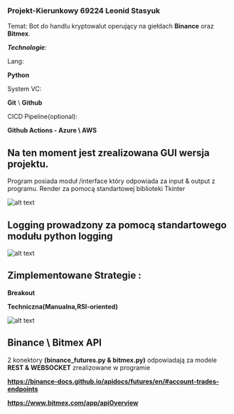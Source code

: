 ### Projekt-Kierunkowy 69224 Leonid Stasyuk

Temat: Bot do handlu kryptowalut operujący na giełdach **Binance** oraz **Bitmex**.

***Technologie***:

Lang:

**Python**

System VC:

**Git** \ **Github**

CICD Pipeline(optional):

**Github Actions - Azure \ AWS**


## Na ten moment jest zrealizowana GUI wersja projektu.

Program posiada moduł /interface który odpowiada za input & output z programu. Render za pomocą standartowej biblioteki Tkinter 

![alt text](https://sun9-45.userapi.com/impf/GsOm-kvjNjqR3IXjxcNm9GLkm2y5a8iVdd-EnQ/e3-RxoVhVI4.jpg?size=1430x369&quality=96&sign=0f56de5a326a4b96c93b813f1457e39e&type=album)

## Logging prowadzony za pomocą standartowego modułu python **logging**

![alt text](https://sun9-78.userapi.com/impf/74BMlY5OWGoUqcuNfK8bkT31IkBVJhhUxnv_EQ/Ya5h3iGK7PE.jpg?size=620x346&quality=96&sign=0a5264e15ca9b9aca57db22fcde6c291&type=album)

## Zimplementowane Strategie :

**Breakout**

**Techniczna(Manualna,RSI-oriented)**

![alt text](https://sun9-78.userapi.com/impf/4TGe6IM3NJNqAkcNzuxxeUYC7IPA-wweBV-cqw/G4apk3bxFxE.jpg?size=1042x335&quality=96&sign=eb9a2949a33e2c5466b7040972729778&type=album)

## Binance \ Bitmex API

2 konektory **(binance_futures.py & bitmex.py)** odpowiadają za modele **REST & WEBSOCKET** zrealizowane w programie 

**https://binance-docs.github.io/apidocs/futures/en/#account-trades-endpoints**

**https://www.bitmex.com/app/apiOverview**

